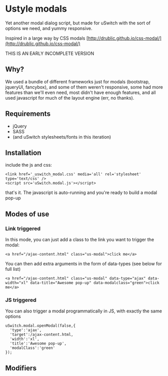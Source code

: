 # Ustyle modals

Yet another modal dialog script, but made for uSwitch with the sort of options we need, and yummy responsive.

Inspired in a large way by CSS modals [http://drublic.github.io/css-modal/](http://drublic.github.io/css-modal/)

THIS IS AN EARLY INCOMPLETE VERSION

## Why?

We used a bundle of different frameworks just for modals (bootstrap, jqueryUI, fancybox), and some of them weren't responsive, some had more features than we'll even need, most didn't have enough features, and all used javascript for much of the layout engine (err, no thanks).

## Requirements

- jQuery
- SASS
- (and uSwitch stylesheets/fonts in this iteration)

## Installation

include the js and css:

    <link href='_uswitch_modal.css' media='all' rel='stylesheet' type='text/css' />
    <script src='uSwitch.modal.js'></script>

that's it. The javascript is auto-running and you're ready to build a modal pop-up

## Modes of use

### Link triggered

In this mode, you can just add a class to the link you want to trigger the modal:

    <a href="/ajax-content.html" class="us-modal">click me</a>

You can then add extra arguments in the form of data-types (see below for full list)

    <a href="/ajax-content.html" class="us-modal" data-type="ajax" data-width="xl" data-title="Awesome pop-up" data-modalclass="green">click me</a>

### JS triggered

You can also trigger a modal programmatically in JS, with exactly the same options

    uSwitch.modal.openModal(false,{
      'type':'ajax',
      'target':/ajax-content.html,
      'width':'xl',
      'title':'Awesome pop-up',
      'modalClass':'green'
    });

## Modifiers

